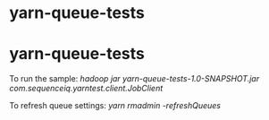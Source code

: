 yarn-queue-tests
===============

yarn-queue-tests
===============

To run the sample:
*hadoop jar yarn-queue-tests-1.0-SNAPSHOT.jar com.sequenceiq.yarntest.client.JobClient*
 
To refresh queue settings:
*yarn rmadmin -refreshQueues*
    
  
    
